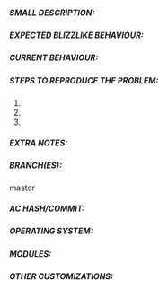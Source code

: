 <!-- IF YOU DO NOT FILL THIS TEMPLATE OUT, WE WILL CLOSE YOUR ISSUE! -->

<!-- This template is for problem reports, for feature suggestion etc... feel free to edit it.
 If this is a crash report, upload the crashlog on https://gist.github.com/
 For issues containing a fix, please create a Pull Request following this tutorial: http://www.azerothcore.org/wiki/Contribute#how-to-create-a-pull-request -->


<!-- WRITE A RELEVANT TITLE -->



##### SMALL DESCRIPTION:
<!-- Add a one line description of the bug -->



##### EXPECTED BLIZZLIKE BEHAVIOUR:
<!-- Describe how it should be working without the bug. -->



##### CURRENT BEHAVIOUR:
<!-- Describe the bug in detail. Database to link spells, NPCs, quests etc https://wowgaming.altervista.org/aowow/ -->



##### STEPS TO REPRODUCE THE PROBLEM:
<!-- Describe precisely how to reproduce the bug so we can fix it or confirm its existence:
 - Which commands to use? Which NPC to teleport to?
 - Do we need to have debug flags on Cmake?
 - Do we need to look at the console while the bug happens?
 - Other steps
-->

1. 
2. 
3. 

##### EXTRA NOTES:
<!--
Any information that can help the developers to identify and fix the issue should be put here.
Examples:
- was this bug always present in AzerothCore? if it was introduced after a change, please mention it
- the code line(s) that cause the issue
- does this feature work in other server appplications (e.g. CMaNGOS, TrinityCore, etc...) ?
-->

##### BRANCH(ES):
<!-- Specify the branch(es) affected by this issue: master, 0.x, 1.x, or another branch. -->

master


##### AC HASH/COMMIT:
<!-- IF YOU DO NOT FILL THIS OUT, WE WILL CLOSE YOUR ISSUE! NEVER WRITE "LATEST", ALWAYS PUT THE ACTUAL VALUE INSTEAD.
Find the commit hash (unique identifier) by running "git log" on your own clone of AzerothCore or by looking at here https://github.com/azerothcore/azerothcore-wotlk/commits/master -->



##### OPERATING SYSTEM:
<!-- Windows 7/10, Debian 8/9/10, Ubuntu 16/18 etc... -->



##### MODULES:
<!-- Are you using modules? If yes, list them (note them down in a .txt for opening future issues) -->



##### OTHER CUSTOMIZATIONS:
<!-- Are you using any extra script?
 - Did you apply any core patch/diff?
 - Did you modify your database?
 - Or do you have other customizations? If yes please specify them here.
-->




<!-- ------------------------- THE END ------------------------------
Thank you for your contribution.
If you use AzerothCore regularly, we really NEED your help to:
 - TEST our fixes ( http://www.azerothcore.org/wiki/Contribute#how-to-test-a-pull-request )
 - Report issues
 - Improve the documentation/wiki
With your help the project can evolve much quicker!
-->


<!-- NOTE: If you intend to contribute more than once, you should really join us on our discord channel! We set cosmetic ranks for our contributors and may give access to special resources/knowledge to them! The link is on our site http://azerothcore.org/
-->
